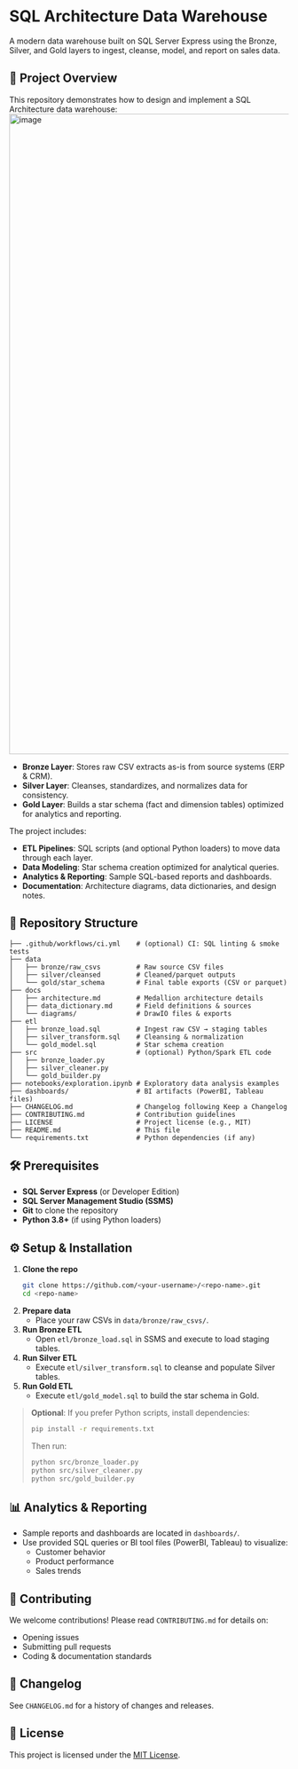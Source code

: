 # SQL Architecture Data Warehouse

A modern data warehouse built on SQL Server Express using the Bronze, Silver, and Gold layers to ingest, cleanse, model, and report on sales data.

## 🚀 Project Overview

This repository demonstrates how to design and implement a SQL Architecture data warehouse:
<img width="1155" alt="image" src="https://github.com/user-attachments/assets/05540939-663b-47e6-9666-1471211c4c40" />


- **Bronze Layer**: Stores raw CSV extracts as-is from source systems (ERP & CRM).
- **Silver Layer**: Cleanses, standardizes, and normalizes data for consistency.
- **Gold Layer**: Builds a star schema (fact and dimension tables) optimized for analytics and reporting.

The project includes:

- **ETL Pipelines**: SQL scripts (and optional Python loaders) to move data through each layer.
- **Data Modeling**: Star schema creation optimized for analytical queries.
- **Analytics & Reporting**: Sample SQL-based reports and dashboards.
- **Documentation**: Architecture diagrams, data dictionaries, and design notes.

## 📂 Repository Structure

```
├── .github/workflows/ci.yml    # (optional) CI: SQL linting & smoke tests
├── data
│   ├── bronze/raw_csvs         # Raw source CSV files
│   ├── silver/cleansed         # Cleaned/parquet outputs
│   └── gold/star_schema        # Final table exports (CSV or parquet)
├── docs
│   ├── architecture.md         # Medallion architecture details
│   ├── data_dictionary.md      # Field definitions & sources
│   └── diagrams/               # DrawIO files & exports
├── etl
│   ├── bronze_load.sql         # Ingest raw CSV → staging tables
│   ├── silver_transform.sql    # Cleansing & normalization
│   └── gold_model.sql          # Star schema creation
├── src                         # (optional) Python/Spark ETL code
│   ├── bronze_loader.py
│   ├── silver_cleaner.py
│   └── gold_builder.py
├── notebooks/exploration.ipynb # Exploratory data analysis examples
├── dashboards/                 # BI artifacts (PowerBI, Tableau files)
├── CHANGELOG.md                # Changelog following Keep a Changelog
├── CONTRIBUTING.md             # Contribution guidelines
├── LICENSE                     # Project license (e.g., MIT)
├── README.md                   # This file
└── requirements.txt            # Python dependencies (if any)
```

## 🛠️ Prerequisites

- **SQL Server Express** (or Developer Edition)
- **SQL Server Management Studio (SSMS)**
- **Git** to clone the repository
- **Python 3.8+** (if using Python loaders)

## ⚙️ Setup & Installation

1. **Clone the repo**
   ```bash
   git clone https://github.com/<your-username>/<repo-name>.git
   cd <repo-name>
   ```
2. **Prepare data**
   - Place your raw CSVs in `data/bronze/raw_csvs/`.
3. **Run Bronze ETL**
   - Open `etl/bronze_load.sql` in SSMS and execute to load staging tables.
4. **Run Silver ETL**
   - Execute `etl/silver_transform.sql` to cleanse and populate Silver tables.
5. **Run Gold ETL**
   - Execute `etl/gold_model.sql` to build the star schema in Gold.

> **Optional**: If you prefer Python scripts, install dependencies:
> ```bash
> pip install -r requirements.txt
> ```
> Then run:
> ```bash
> python src/bronze_loader.py
> python src/silver_cleaner.py
> python src/gold_builder.py
> ```

## 📊 Analytics & Reporting

- Sample reports and dashboards are located in `dashboards/`.
- Use provided SQL queries or BI tool files (PowerBI, Tableau) to visualize:
  - Customer behavior
  - Product performance
  - Sales trends

## 🤝 Contributing

We welcome contributions! Please read `CONTRIBUTING.md` for details on:

- Opening issues
- Submitting pull requests
- Coding & documentation standards

## 📜 Changelog

See `CHANGELOG.md` for a history of changes and releases.

## 📄 License

This project is licensed under the [MIT License](LICENSE).

